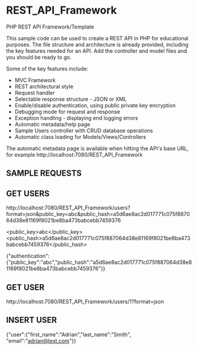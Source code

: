 # REST_API_Framework
PHP REST API Framework/Template

This sample code can be used to create a REST API in PHP for educational purposes. The file structure and architecture is already provided, including the key features needed for an API. Add the controller and model files and you should be ready to go.


Some of the key features include:
<ul><li>MVC Framework</li>
<li>REST architectural style</li>
<li>Request handler</li>
<li>Selectable response structure - JSON or XML</li>
<li>Enable/disable authentication, using public private key encryption</li>
<li>Debugging mode for request and response</li>
<li>Exception handling - displaying end logging errors</li>
<li>Automatic metadata/help page</li>
<li>Sample Users controller with CRUD database operations</li>
<li>Automatic class loading for Models/Views/Controllers</li></ul>

The automatic metadata page is available when hitting the API's base URL, for example http://localhost:7080/REST_API_Framework 

SAMPLE REQUESTS
------------------------------


GET USERS
------------------------------
http://localhost:7080/REST_API_Framework/users?format=json&public_key=abc&public_hash=a5d6ae8ac2d017771c075f887064d38e81169f8021be8ba473babcebb7459376

<root><authentication><public_key>abc</public_key><public_hash>a5d6ae8ac2d017771c075f887064d38e81169f8021be8ba473babcebb7459376</public_hash></authentication></root>

{"authentication":{"public_key":"abc","public_hash":"a5d6ae8ac2d017771c075f887064d38e81169f8021be8ba473babcebb7459376"}}



GET USER
------------------------------
http://localhost:7080/REST_API_Framework/users/1?format=json


INSERT USER
------------------------------
{"user":{"first_name":"Adrian","last_name":"Smith", "email":"adrian@test.com"}}
